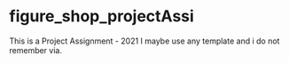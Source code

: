 # figure_shop_projectAssi
This is a Project Assignment - 2021
I maybe use any template and i do not remember via.
